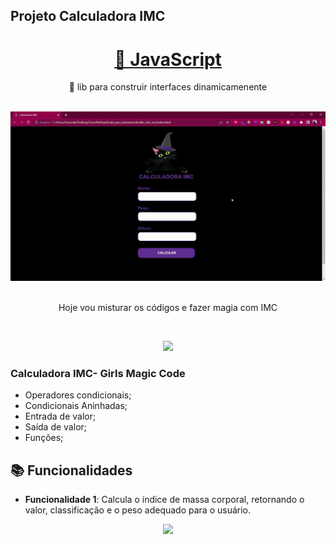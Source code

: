 ## Projeto Calculadora IMC
<h1 align="center">
    <a href="https://developer.mozilla.org/pt-BR/docs/Web/JavaScript">🔗 JavaScript</a>
</h1>
<p align="center">🚀 lib para construir interfaces dinamicamenente</p> <br>
<img src="images/gifimc.gif" alt="gif">
<br> <br>
<p align="center">Hoje vou misturar os códigos e fazer magia com IMC</p>
<br>
<p align="center">
<img src="https://media.giphy.com/media/3otPoTggaYFNd1FdAI/giphy.gif"/>
</p>


### Calculadora IMC- Girls Magic Code

- Operadores condicionais;
- Condicionais Aninhadas; 
- Entrada de valor;
- Saída de valor;
- Funções;

## :books: Funcionalidades
* <b>Funcionalidade 1</b>: Calcula o índice de massa corporal, retornando o valor, classificação e o peso adequado para o usuário. 

<p align="center">
<img src="https://media.giphy.com/media/3o7TKuFYevgE2b6Mx2/giphy.gif"/>
</p>
 
